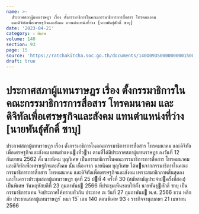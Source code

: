 ```yaml
---
name: >-
  ประกาศสภาผู้แทนราษฎร เรื่อง ตั้งกรรมาธิการในคณะกรรมาธิการการสื่อสาร โทรคมนาคม
  และดิจิทัลเพื่อเศรษฐกิจและสังคม แทนตำแหน่งที่ว่าง [นายพันธุ์ศักดิ์ ซาบุ]
date: '2023-04-21'
category: ง พิเศษ
volume: 140
section: 93
page: 15
source: 'https://ratchakitcha.soc.go.th/documents/140D093S0000000001500.pdf'
draft: true
---
```


# ประกาศสภาผู้แทนราษฎร เรื่อง ตั้งกรรมาธิการในคณะกรรมาธิการการสื่อสาร โทรคมนาคม และดิจิทัลเพื่อเศรษฐกิจและสังคม แทนตำแหน่งที่ว่าง [นายพันธุ์ศักดิ์ ซาบุ]

ประกาศสภาผู้แทนราษฎร เรื่อง ตั้งกรรมาธิการในคณะกรรมาธิการการสื่อสาร โทรคมนาคม และดิจิทัลเพื่อเศรษฐกิจและสังคม แทนตําแหนงที่วาง ตามที่ได้มีประกาศสภาผู้แทนราษฎร ลงวันที่ 12 กันยายน 2562 ตั้ง นายนิคม บุญวิเศษ เป็นกรรมาธิการในคณะกรรมาธิการการสื่อสาร โทรคมนาคม และดิจิทัลเพื่อเศรษฐกิจและสังคม นั้น เนื่องจาก นายนิคม บุญวิเศษ ได้พนจากกรรมาธิการในคณะกรรมาธิการการสื่อสาร โทรคมนาคม และดิจิทัลเพื่อเศรษฐกิจและสังคม เพราะสมาชิกภาพสิ้นสุดลง และในคราวประชุมสภาผู้แทนราษฎร ชุดที่ 25 ปที่ 4 ครั้งที่ 30 (สมัยสามัญประจําปครั้งที่สอง) เป็นพิเศษ วันพฤหัสบดีที่ 23 กุมภาพันธ 2566 ที่ประชุมเห็นชอบให้ตั้ง นายพันธุศักดิ์ ซาบุ เป็นกรรมาธิการแทน จึงประกาศให้ทราบทั่วกัน ประกาศ ณ วันที่ 27 กุมภาพันธ พ.ศ. 2566 ชวน หลีกภัย ประธานสภาผู้แทนราษฎร ้ หนา 15 ่ เลม 140 ตอนพิเศษ 93 ง ราชกิจจานุเบกษา 21 เมษายน 2566
